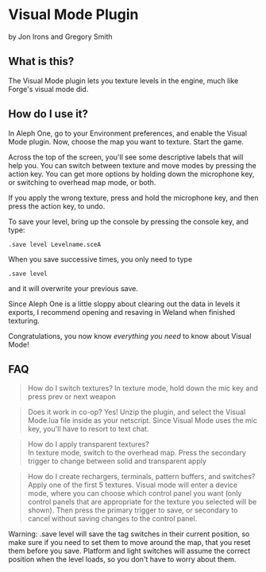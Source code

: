 Visual Mode Plugin
==================
by Jon Irons and Gregory Smith


What is this?
-------------

The Visual Mode plugin lets you texture levels in the engine, much like
Forge's visual mode did.

How do I use it?
----------------

In Aleph One, go to your Environment preferences, and enable the
Visual Mode plugin. Now, choose the map you want to texture. Start the
game.

Across the top of the screen, you'll see some descriptive labels that
will help you. You can switch between texture and move modes by
pressing the action key. You can get more options by holding down the
microphone key, or switching to overhead map mode, or both.

If you apply the wrong texture, press and hold the microphone key, and
then press the action key, to undo.

To save your level, bring up the console by pressing the console key, and type:

    .save level Levelname.sceA

When you save successive times, you only need to type

    .save level

and it will overwrite your previous save.

Since Aleph One is a little sloppy about clearing out the data in
levels it exports, I recommend opening and resaving in Weland when
finished texturing.

Congratulations, you now know *everything you need* to know about Visual
Mode!

FAQ
---

> How do I switch textures?
In texture mode, hold down the mic key and press prev or next weapon

> Does it work in co-op?
Yes! Unzip the plugin, and select the Visual Mode.lua file inside
as your netscript. Since Visual Mode uses the mic key, you'll have to
resort to text chat.

> How do I apply transparent textures?  
In texture mode, switch to the overhead map. Press the secondary
trigger to change between solid and transparent apply

> How do I create rechargers, terminals, pattern buffers, and switches?
Apply one of the first 5 textures. Visual mode will enter a device
mode, where you can choose which control panel you want (only control
panels that are appropriate for the texture you selected will be
shown). Then press the primary trigger to save, or secondary to cancel
without saving changes to the control panel.

Warning: .save level will save the tag switches in their current
position, so make sure if you need to set them to move around the map,
that you reset them before you save. Platform and light switches will
assume the correct position when the level loads, so you don't have to
worry about them.


